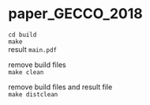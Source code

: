 # paper_GECCO_2018
`cd build`  
`make`  
result `main.pdf`

remove build files  
`make clean`

remove build files and result file  
`make distclean`
